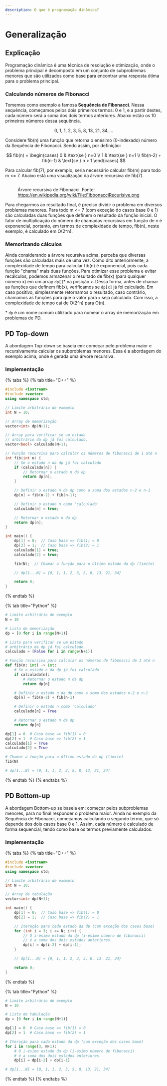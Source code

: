 ```yaml
---
description: O que é programação dinâmica?
---
```


# Generalização

## Explicação

Programação dinâmica é uma técnica de resolução e otimização, onde o problema principal é decomposto em um conjunto de subproblemas menores que são utilizados como base para encontrar uma resposta ótima para o problema principal.

### Calculando números de Fibonacci

Tomemos como exemplo a famosa **Sequência de Fibonacci**. Nessa sequência, começamos pelos dois primeiros termos: 0 e 1, e a partir destes, cada número será a soma dos dois termos anteriores. Abaixo estão os 10 primeiros números dessa sequência.

$$
0,\ 1,\ 1,\ 2,\ 3,\ 5,\ 8,\ 13,\ 21,\ 34, \dots
$$

Considere fib(n) uma função que retorna o enésimo (0-indexado) número da Sequência de Fibonacci. Sendo assim, por definição:

$$
fib(n)  = \begin{cases}
  0 & \text{se } n=0 \\
  1 & \text{se } n=1 \\
  fib(n-2) + fib(n-1) & \text{se } n > 1
\end{cases}
$$

Para calcular fib(7), por exemplo, seria necessário calcular fib(m) para todo m <= 7. Abaixo está uma visualização da árvore recursiva de fib(7).

<figure><img src="../.gitbook/assets/programacao_dinamica_generalizacao.png" alt=""><figcaption><p>Árvore recursiva de Fibonacci. Fonte: <a href="https://en.wikipedia.org/wiki/File:FibbonacciRecurisive.png">https://en.wikipedia.org/wiki/File:FibbonacciRecurisive.png</a></p></figcaption></figure>

Para chegarmos ao resultado final, é preciso dividir o problema em diversos problemas menores. Para todo m <= 7 (com exceção do casos base 0 e 1) são calculadas duas funções que definem o resultado da função inicial. O fator de multiplicação do número de chamadas recursivas em função de n é exponencial, portanto, em termos de complexidade de tempo, fib(n), neste exemplo, é calculado em O(2^n).

### Memorizando cálculos

Ainda considerando a árvore recursiva acima, perceba que diversas funções são calculadas mais de uma vez. Como dito anteriormente, a complexidade de tempo para calcular fib(n) é exponencial, pois cada função "chama" mais duas funções. Para otimizar esse problema e evitar recálculos, podemos armazenar o resultado de fib(x) (para qualquer número x) em um array `dp[]`\* na posição `x`. Dessa forma, antes de chamar as funções que definem fib(x), verificamos se `dp[x]` já foi calculado. Em caso positivo, simplesmente retornamos o resultado, caso contrário, chamamos as funções para que o valor para `x` seja calculado. Com isso, a complexidade de tempo cai de O(2^n) para O(n).

\* `dp` é um nome comum utilizado para nomear o array de memorização em problemas de PD.

## PD Top-down

A abordagem Top-down se baseia em: começar pelo problema maior e recursivamente calcular os subproblemas menores. Essa é a abordagem do exemplo acima, onde é gerada uma árvore recursiva.

### Implementação

{% tabs %}
{% tab title="C++" %}
```cpp
#include <iostream>
#include <vector>
using namespace std;

// Limite arbitrário de exemplo
int N = 10;

// Array de memorização
vector<int> dp(N+1);

// Array para verificar se um estado
// arbitrário da dp já foi calculado.
vector<bool> calculado(N+1);

// Função recursiva para calcular os números de fibonacci de 1 até n
int fib(int n) {
    // Se o estado n da dp já foi calculado
    if (calculado[n]) {
        // Retornar o estado n da dp
        return dp[n];
    }

    // Definir o estado n da dp como a soma dos estados n-2 e n-1
    dp[n] = fib(n-2) + fib(n-1);

    // Definir o estado n como 'calculado'
    calculado[n] = true;

    // Retornar o estado n da dp
    return dp[n];
}

int main() {
    dp[1] = 0;  // Caso base => fib(1) = 0
    dp[2] = 1;  // Caso base => fib(2) = 1
    calculado[1] = true;
    calculado[2] = true;

    fib(N);  // Chamar a função para o último estado da dp (limite)

    // dp[1...N] = {0, 1, 1, 2, 3, 5, 8, 13, 21, 34}

    return 0;
}
```
{% endtab %}

{% tab title="Python" %}
```python
# Limite arbitrário de exemplo
N = 10

# Lista de memorização
dp = [0 for i in range(N+1)]

# Lista para verificar se um estado
# arbitrário da dp já foi calculado.
calculado = [False for i in range(N+1)]

# Função recursiva para calcular os números de fibonacci de 1 até n
def fib(n: int) -> int:
    # Se o estado n da dp já foi calculado
    if calculado[n]:
        # Retornar o estado n da dp
        return dp[n]

    # Definir o estado n da dp como a soma dos estados n-2 e n-1
    dp[n] = fib(n-2) + fib(n-1)

    # Definir o estado n como 'calculado'
    calculado[n] = True

    # Retornar o estado n da dp
    return dp[n]

dp[1] = 0  # Caso base => fib(1) = 0
dp[2] = 1  # Caso base => fib(2) = 1
calculado[1] = True
calculado[2] = True

# Chamar a função para o último estado da dp (limite)
fib(N)

# dp[1...N] = [0, 1, 1, 2, 3, 5, 8, 13, 21, 34]
```
{% endtab %}
{% endtabs %}

## PD Bottom-up

A abordagem Bottom-up se baseia em: começar pelos subproblemas menores, para no final responder o problema maior. Ainda no exemplo da Sequência de Fibonacci, começamos calculando o segundo termo, que só depende dos dois casos base 0 e 1. Assim, cada número é calculado de forma sequencial, tendo como base os termos previamente calculados.

### Implementação

{% tabs %}
{% tab title="C++" %}
```cpp
#include <iostream>
#include <vector>
using namespace std;

// Limite arbitrário de exemplo
int N = 10;

// Array de tabulação
vector<int> dp(N+1);

int main() {
    dp[1] = 0;  // Caso base => fib(1) = 0
    dp[2] = 1;  // Caso base => fib(2) = 1

    // Iteração para cada estado da dp (com exceção dos casos base)
    for (int i = 3; i <= N; i++) {
        // O i-ésimo estado da dp (i-ésimo número de fibonacci)
        // é a soma dos dois estados anteriores.
        dp[i] = dp[i-2] + dp[i-1];
    }

    // dp[1...N] = {0, 1, 1, 2, 3, 5, 8, 13, 21, 34}

    return 0;
}
```
{% endtab %}

{% tab title="Python" %}
```python
# Limite arbitrário de exemplo
N = 10

# Lista de tabulação
dp = [0 for i in range(N+1)]

dp[1] = 0  # Caso base => fib(1) = 0
dp[2] = 1  # Caso base => fib(2) = 1

# Iteração para cada estado da dp (com exceção dos casos base)
for i in range(3, N+1):
    # O i-ésimo estado da dp (i-ésimo número de fibonacci)
    # é a soma dos dois estados anteriores.
    dp[i] = dp[i-2] + dp[i-1]

# dp[1...N] = [0, 1, 1, 2, 3, 5, 8, 13, 21, 34]
```
{% endtab %}
{% endtabs %}
